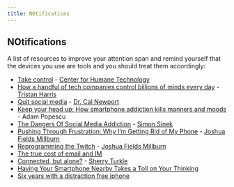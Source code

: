 ```yaml
---
title: NOtifications
---
```


## NOtifications


A list of resources to improve your attention span and remind yourself that the
devices you use are tools and you should treat them accordingly:

- [Take control](https://humanetech.com/take-control/) - [Center for Humane Technology](https://humanetech.com/)
- [How a handful of tech companies control billions of minds every day](https://www.youtube.com/watch?v=C74amJRp730) - [Tristan Harris](http://www.tristanharris.com/)
- [Quit social media](https://www.youtube.com/watch?v=3E7hkPZ-HTk) -
[Dr. Cal Newport](http://calnewport.com/)
- [Keep your head up: How smartphone addiction kills manners and moods](https://nyti.ms/2GhizKz) - Adam Popescu
- [The Dangers Of Social Media Addiction](https://youtu.be/YPmNf362_K0?t=3m3s) - [Simon Sinek](https://startwithwhy.com/)
- [Pushing Through Frustration: Why I’m Getting Rid of My Phone](https://www.theminimalists.com/frustration/) - [Joshua Fields Millburn](https://www.theminimalists.com/about/#jfm)
- [Reprogramming the Twitch](https://www.theminimalists.com/twitch/) - [Joshua Fields Millburn](https://www.theminimalists.com/about/#jfm)
- [The true cost of email and IM](https://blog.rescuetime.com/communication-multitasking/)
- [Connected, but alone?](https://www.youtube.com/watch?v=t7Xr3AsBEK4) - [Sherry Turkle](https://sherryturkle.com/)
- [Having Your Smartphone Nearby Takes a Toll on Your Thinking](https://hbr.org/2018/03/having-your-smartphone-nearby-takes-a-toll-on-your-thinking)
- [Six years with a distraction free iphone](https://medium.com/s/story/six-years-with-a-distraction-free-iphone-8cf5eb4f97e3)
